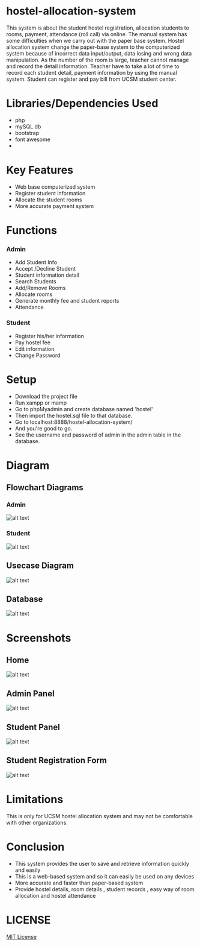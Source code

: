 # hostel-allocation-system
This system is about the student hostel registration, allocation students to rooms, payment, attendance (roll call) via online. The manual system has some difficulties when we carry out with the paper base system. Hostel allocation system change the paper-base system to the computerized system because of incorrect data input/output, data losing and wrong data manipulation. As the number of the room is large, teacher cannot manage and record the detail information. Teacher have to take a lot of time to record each student detail, payment information by using the manual system.  Student can register and pay bill from UCSM student center.

# Libraries/Dependencies Used
- php
- mySQL db
- bootstrap
- font awesome 
- 

# Key Features
- Web base computerized system
- Register student information 
- Allocate the student rooms
- More accurate payment system

# Functions
### Admin
- Add Student Info
- Accept /Decline Student
- Student information detail
- Search Students
- Add/Remove Rooms
- Allocate rooms
- Generate monthly fee and student reports
- Attendance


### Student
- Register his/her information
- Pay hostel fee
- Edit information
- Change Password


# Setup
- Download the project file
- Run xampp or mamp 
- Go to phpMyadmin and create database named 'hostel'
- Then import the hostel.sql file to that database. 
- Go to localhost:8888/hostel-allocation-system/ 
- And you're good to go. 
- See the username and password of admin in the admin table in the database. 

# Diagram
## Flowchart Diagrams
### Admin 
![alt text](https://raw.githubusercontent.com/hanlinag/hostel-allocation-system/master/img/admin.png)

### Student
![alt text](https://raw.githubusercontent.com/hanlinag/hostel-allocation-system/master/img/student.png)


## Usecase Diagram
![alt text](https://raw.githubusercontent.com/hanlinag/hostel-allocation-system/master/img/usecase.png)

## Database
![alt text](https://raw.githubusercontent.com/hanlinag/hostel-allocation-system/master/img/database.pnge)

# Screenshots 
## Home 
![alt text](https://raw.githubusercontent.com/hanlinag/hostel-allocation-system/master/img/home.png)

## Admin Panel
![alt text](https://raw.githubusercontent.com/hanlinag/hostel-allocation-system/master/img/adminp.png)

## Student Panel
![alt text](https://raw.githubusercontent.com/hanlinag/hostel-allocation-system/master/img/studentp.png)

## Student Registration Form
![alt text](https://raw.githubusercontent.com/hanlinag/hostel-allocation-system/master/img/reg.png)

# Limitations
This is only for UCSM hostel allocation system and may not be comfortable with other organizations.

# Conclusion 
- This system provides the user to save and retrieve information quickly and easily
- This is a web-based system and so it can easily be used on any devices
- More accurate and faster than paper-based system
- Provide hostel details, room details , student records , easy way of room allocation and hostel attendance

# LICENSE
[MIT License](LICENSE)




